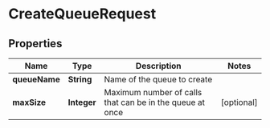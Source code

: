 

# CreateQueueRequest


## Properties

| Name | Type | Description | Notes |
|------------ | ------------- | ------------- | -------------|
|**queueName** | **String** | Name of the queue to create |  |
|**maxSize** | **Integer** | Maximum number of calls that can be in the queue at once |  [optional] |



